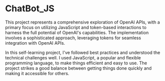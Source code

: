 # ChatBot_JS
 This project represents a comprehensive exploration of OpenAI APIs, with a primary focus on utilizing JavaScript and token-based interactions to harness the full potential of OpenAI's capabilities. The implementation involves a sophisticated approach, leveraging tokens for seamless integration with OpenAI APIs.

In this self-learning project, I've followed best practices and understood the technical challenges well. I used JavaScript, a popular and flexible programming language, to make things efficient and easy to use. The project strikes a good balance between getting things done quickly and making it accessible for others.
